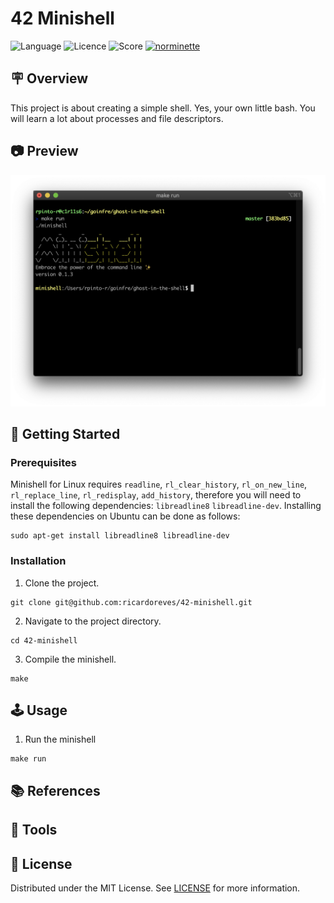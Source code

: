 
# 42 Minishell
![Language](https://img.shields.io/static/v1?label=language&message=c&color=blue) ![Licence](https://img.shields.io/badge/license-MIT-green) ![Score](https://42-project-badge.glitch.me/users/rpinto-r/project/minishell) [![norminette](https://github.com/ricardoreves/42-minishell/actions/workflows/norminette.yml/badge.svg)](https://github.com/ricardoreves/42-minishell/actions/workflows/norminette.yml) 

## 🪧 Overview
This project is about creating a simple shell. Yes, your own little bash. You will learn a lot about processes and file descriptors.

## 📷 Preview
![preview](imgs/preview.png)

## 🚀 Getting Started
### Prerequisites

Minishell for Linux requires `readline`, `rl_clear_history`, `rl_on_new_line`,
`rl_replace_line`, `rl_redisplay`, `add_history`, therefore you will need to install the following dependencies: `libreadline8` `libreadline-dev`. Installing these dependencies on Ubuntu can be done as follows:
```
sudo apt-get install libreadline8 libreadline-dev
```

### Installation
1. Clone the project.
```
git clone git@github.com:ricardoreves/42-minishell.git
```
2. Navigate to the project directory.
```
cd 42-minishell
```
3. Compile the minishell.
```
make
```

## 🕹 Usage
1. Run the minishell
```
make run
```

## 📚 References


## 🧰 Tools


## 📝 License
Distributed under the MIT License. See [LICENSE](LICENSE) for more information.


